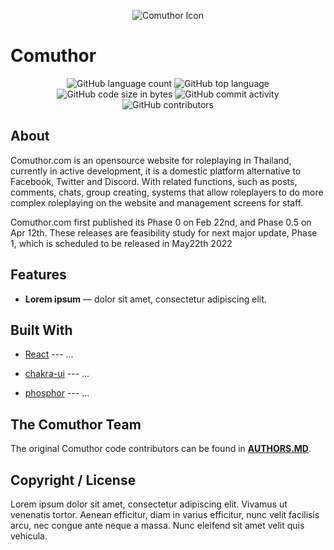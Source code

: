 

<p align="center">
<img alt="Comuthor Icon" src="pubilc/Comuthor1.png">
<h1>Comuthor</h1>
</p>
<p align="center">
<img alt="GitHub language count" src="https://img.shields.io/github/languages/count/Pupun2542/nextjs-docker">
<img alt="GitHub top language" src="https://img.shields.io/github/languages/top/Pupun2542/nextjs-docker">
<img alt="GitHub code size in bytes" src="https://img.shields.io/github/languages/code-size/Pupun2542/nextjs-docker">
<img alt="GitHub commit activity" src="https://img.shields.io/github/commit-activity/w/Pupun2542/nextjs-docker">
<img alt="GitHub contributors" src="https://img.shields.io/github/contributors/Pupun2542/nextjs-docker">
  
</p>


## About

Comuthor.com is an opensource website for roleplaying in Thailand, currently in active development, it is a domestic platform alternative to Facebook, Twitter and Discord. With related functions, such as posts, comments, chats, group creating, systems that allow roleplayers to do more complex roleplaying on the website and management screens for staff.

Comuthor.com first published its Phase 0 on Feb 22nd, and Phase 0.5 on Apr 12th. These releases are feasibility study for next major update, Phase 1, which is scheduled to be released in May22th 2022

## Features
* **Lorem ipsum** —   dolor sit amet, consectetur adipiscing elit.



##  Built With

- [React](#) --- ...

- [chakra-ui](#) --- ...

- [phosphor](#) --- ...


##  The Comuthor Team

The original Comuthor code contributors can be found in [**AUTHORS.MD**](docs/AUTHORS.md).

##  Copyright / License
Lorem ipsum dolor sit amet, consectetur adipiscing elit. Vivamus ut venenatis tortor. Aenean efficitur, diam in varius efficitur, nunc velit facilisis arcu, nec congue ante neque a massa. Nunc eleifend sit amet velit quis vehicula.
